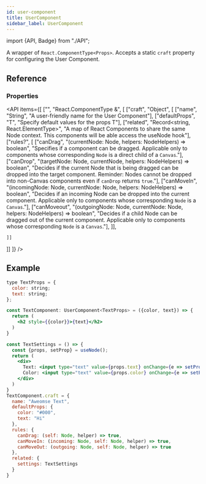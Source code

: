 ```yaml
---
id: user-component
title: UserComponent
sidebar_label: UserComponent
---
```


import {API, Badge} from "./API";

<Badge type="type" />

A wrapper of `React.ComponentType<Props>`. Accepts a static `craft` property for configuring the User Component.


## Reference
### Properties
<API items={[
  ["", "React.ComponentType<T> &", [
    ["craft", "Object", [
      ["name", "String", "A user-friendly name for the User Component"],
      ["defaultProps", "T", "Specify default values for the props T"],
      ["related", "Record<string, React.ElementType>", "A map of React Components to share the same Node context. This components will be able access the useNode hook"],
      ["rules?", [
          ["canDrag", "(currentNode: Node, helpers: NodeHelpers) => boolean", "Specifies if a component can be dragged. Applicable only to components whose corresponding `Node` is a direct child of a `Canvas`."],
          ["canDrop", "(targetNode: Node, currentNode, helpers: NodeHelpers) => boolean", "Decides if the current Node that is being dragged can be dropped into the target component. Reminder: Nodes cannot be dropped into non-Canvas components even if `canDrop` returns `true`."],
          ["canMoveIn", "(incomingNode: Node, currentNode: Node, helpers: NodeHelpers) => boolean", "Decides if an incoming Node can be dropped into the current component. Applicable only to components whose corresponding `Node` is a `Canvas`."],
          ["canMoveout", "(outgoingNode: Node, currentNode: Node, helpers: NodeHelpers) => boolean", "Decides if a child Node can be dragged out of the current component. Applicable only to components whose corresponding `Node` is a `Canvas`."],
      ]],
      
    ]]
  ]]
]} /> 


## Example
```jsx
type TextProps = {
  color: string;
  text: string;
};

const TextComponent: UserComponent<TextProps> = ({color, text}) => {
  return (
    <h2 style={{color}}>{text}</h2>
  )
}

const TextSettings = () => {
  const {props, setProp} = useNode();
  return (
    <div>
      Text: <input type="text" value={props.text} onChange={e => setProp(props => props.text = e.target.value) }/>
      Color: <input type="text" value={props.color} onChange={e => setProp(props => props.color = e.target.value) }/>
    </div>
  )
}
TextComponent.craft = {
  name: "Aweomse Text",
  defaultProps: {
    color: "#000",
    text: "Hi"
  },
  rules: {
    canDrag: (self: Node, helper) => true,
    canMoveIn: (incoming: Node, self: Node, helper) => true,
    canMoveOut: (outgoing: Node, self: Node, helper) => true
  },
  related: {
    settings: TextSettings
  }
}
```